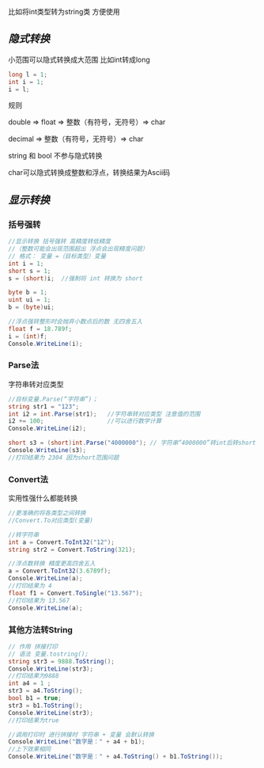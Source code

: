 比如将int类型转为string类 方便使用
## *隐式转换*
小范围可以隐式转换成大范围
比如int转成long
``` csharp
long l = 1;
int i = 1;
i = l;
```
规则

double => float => 整数（有符号，无符号）=> char

decimal => 整数（有符号，无符号）=> char

string 和 bool 不参与隐式转换

char可以隐式转换成整数和浮点，转换结果为Ascii码
## *显示转换*
### 括号强转
```csharp
//显示转换 括号强转 高精度转低精度
//（整数可能会出现范围超出 浮点会出现精度问题）
// 格式： 变量 =（目标类型）变量
int i = 1;
short s = 1;
s = (short)i;  //强制将 int 转换为 short

byte b = 1;
uint ui = 1;
b = (byte)ui;

//浮点强转整形时会抛弃小数点后的数 无四舍五入
float f = 18.789f;
i = (int)f;
Console.WriteLine(i);
```

### Parse法
字符串转对应类型
```csharp
//目标变量.Parse(“字符串”)；
string str1 = "123";
int i2 = int.Parse(str1);   //字符串转对应类型 注意值的范围
i2 += 100;                  //可以进行数学计算
Console.WriteLine(i2);

short s3 = (short)int.Parse("4000000"); // 字符串“4000000”转int后转short
Console.WriteLine(s3);
//打印结果为 2304 因为short范围问题
```
### Convert法
实用性强什么都能转换
```csharp
//更准确的将各类型之间转换
//Convert.To对应类型(变量)

//转字符串 
int a = Convert.ToInt32("12");
string str2 = Convert.ToString(321);

//浮点数转换 精度更高四舍五入 
a = Convert.ToInt32(3.6789f);
Console.WriteLine(a);
//打印结果为 4
float f1 = Convert.ToSingle("13.567");
//打印结果为 13.567
Console.WriteLine(a);
```
### 其他方法转String
```c#
// 作用 拼接打印
// 语法 变量.tostring();
string str3 = 9888.ToString();
Console.WriteLine(str3);
//打印结果为9888
int a4 = 1 ;
str3 = a4.ToString();
bool b1 = true;
str3 = b1.ToString();
Console.WriteLine(str3);
//打印结果为true

//调用打印时 进行拼接时 字符串 + 变量 会默认转换
Console.WriteLine("数字是：" + a4 + b1);
//上下效果相同
Console.WriteLine("数字是：" + a4.ToString() + b1.ToString());
```